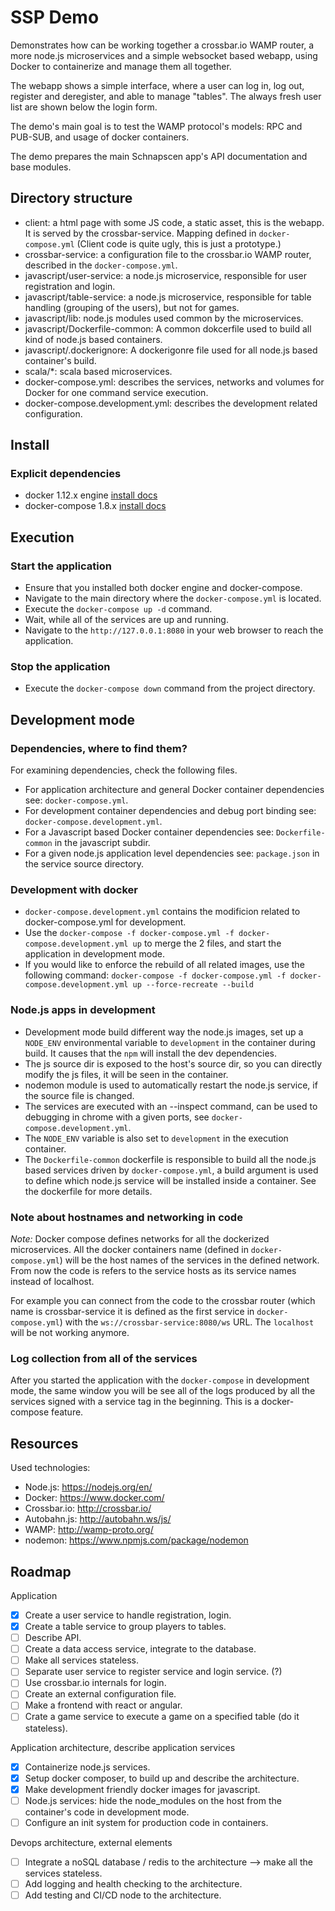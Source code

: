 # SSP Demo

Demonstrates how can be working together a crossbar.io WAMP router, 
a more node.js microservices and a simple websocket based webapp, using
Docker to containerize and manage them all together. 
 
The webapp shows a simple interface, where a user can 
log in, log out, register and deregister, and able to manage "tables". 
The always fresh user list are shown below the login form.
 
The demo's main goal is to test the WAMP protocol's models: RPC and PUB-SUB,
and usage of docker containers.

The demo prepares the main Schnapscen app's API documentation and base modules.

## Directory structure

* client: a html page with some JS code, a static asset, this is the webapp. It is served by the crossbar-service. 
Mapping defined in `docker-compose.yml` (Client code is quite ugly, this is just a prototype.)
* crossbar-service: a configuration file to the crossbar.io WAMP router, described in the `docker-compose.yml`.
* javascript/user-service: a node.js microservice, responsible for user registration and login.
* javascript/table-service: a node.js microservice, responsible for table handling (grouping of the users), but not for games.
* javascript/lib: node.js modules used common by the microservices.
* javascript/Dockerfile-common: A common dokcerfile used to build all kind of node.js based containers. 
* javascript/.dockerignore: A dockerigonre file used for all node.js based container's build.
* scala/*: scala based microservices.
* docker-compose.yml: describes the services, networks and volumes for Docker for one command service execution.
* docker-compose.development.yml: describes the development related configuration.
 
## Install

### Explicit dependencies

* docker 1.12.x engine [install docs](https://docs.docker.com/engine/installation/linux/)
* docker-compose 1.8.x [install docs](https://docs.docker.com/compose/install/)
  
## Execution

### Start the application
* Ensure that you installed both docker engine and docker-compose.
* Navigate to the main directory where the `docker-compose.yml` is located. 
* Execute the `docker-compose up -d` command.
* Wait, while all of the services are up and running.
* Navigate to the `http://127.0.0.1:8080` in your web browser to reach the application.

### Stop the application
* Execute the `docker-compose down` command from the project directory.

## Development mode

### Dependencies, where to find them?
For examining dependencies, check the following files.
* For application architecture and general Docker container dependencies see: `docker-compose.yml`.
* For development container dependencies and debug port binding see: `docker-compose.development.yml`.
* For a Javascript based Docker container dependencies see: `Dockerfile-common` in the javascript subdir.
* For a given node.js application level dependencies see: `package.json` in the service source directory.

### Development with docker
* `docker-compose.development.yml` contains the modificion related to docker-compose.yml for development.
* Use the `docker-compose -f docker-compose.yml -f docker-compose.development.yml up` to merge the 2 files, 
and start the application in development mode.
* If you would like to enforce the rebuild of all related images, use the following command: 
`docker-compose -f docker-compose.yml -f docker-compose.development.yml up --force-recreate --build`

### Node.js apps in development
* Development mode build different way the node.js images, set up a `NODE_ENV` environmental variable to `development` 
in the container during build. It causes that the `npm` will install the dev dependencies.
* The js source dir is exposed to the host's source dir, so you can directly modify the js files, it will be seen 
in the container.
* nodemon module is used to automatically restart the node.js service, if the source file is changed.
* The services are executed with an --inspect command, can be used to debugging in chrome with a given ports, 
see `docker-compose.development.yml`.
* The `NODE_ENV` variable is also set to `development` in the execution container. 
* The `Dockerfile-common` dockerfile is responsible to build all the node.js based services driven by `docker-compose.yml`, 
a build argument is used to define which node.js service will be installed inside a container. See the
dockerfile for more details.

### Note about hostnames and networking in code
*Note:* Docker compose defines networks for all the dockerized microservices.
All the docker containers name (defined in `docker-compose.yml`) will be 
the host names of the services in the defined network. From now the code is refers
to the service hosts as its service names instead of localhost.

For example you can connect from the code to the crossbar router (which name is crossbar-service
it is defined as the first service in `docker-compose.yml`) with the `ws://crossbar-service:8080/ws` URL.
The `localhost` will be not working anymore.

### Log collection from all of the services
After you started the application with the `docker-compose` in development mode, the same window you will be see all of the logs
produced by all the services signed with a service tag in the beginning. This is a docker-compose feature.

## Resources

Used technologies:

* Node.js: https://nodejs.org/en/
* Docker: https://www.docker.com/
* Crossbar.io: http://crossbar.io/
* Autobahn.js: http://autobahn.ws/js/
* WAMP: http://wamp-proto.org/
* nodemon: https://www.npmjs.com/package/nodemon

## Roadmap

Application
* [X] Create a user service to handle registration, login.
* [X] Create a table service to group players to tables.
* [ ] Describe API.
* [ ] Create a data access service, integrate to the database.
* [ ] Make all services stateless.
* [ ] Separate user service to register service and login service. (?)
* [ ] Use crossbar.io internals for login.
* [ ] Create an external configuration file.
* [ ] Make a frontend with react or angular.
* [ ] Crate a game service to execute a game on a specified table (do it stateless).

Application architecture, describe application services
* [X] Containerize node.js services.
* [X] Setup docker composer, to build up and describe the architecture.
* [X] Make development friendly docker images for javascript.
* [ ] Node.js services: hide the node_modules on the host from the container's code in development mode.
* [ ] Configure an init system for production code in containers.

Devops architecture, external elements
* [ ] Integrate a noSQL database / redis to the architecture --> make all the services stateless.
* [ ] Add logging and health checking to the architecture.
* [ ] Add testing and CI/CD node to the architecture.
